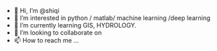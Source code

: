- 👋 Hi, I’m @shiqi
- 👀 I’m interested in python / matlab/ machine learning /deep learning 
- 🌱 I’m currently learning GIS, HYDROLOGY. 
- 💞️ I’m looking to collaborate on 
- 📫 How to reach me ...

<!---
shiqi572/shiqi572 is a ✨ special ✨ repository because its `README.md` (this file) appears on your GitHub profile.
You can click the Preview link to take a look at your changes.
--->
